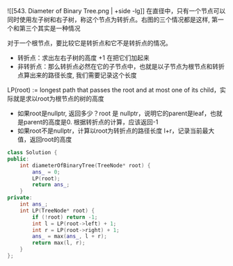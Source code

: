 ![[543. Diameter of Binary Tree.png | +side -lg]]
在直径中，只有一个节点可以同时使用左子树和右子树，称这个节点为转折点。右图的三个情况都是这样, 第一个和第三个其实是一种情况

对于一个根节点，要比较它是转折点和它不是转折点的情况。
- 转折点：求出左右子树的高度 +1 在把它们加起来
- 非转折点：那么转折点必然在它的子节点中，也就是以子节点为根节点和转折点算出来的路径长度, 我们需要记录这个长度

LP(root) := longest path that passes the root and at most one of its child，实际就是求以root为根节点的树的高度
- 如果root是nullptr, 返回多少？root 是 nullptr，说明它的parent是leaf，也就是parent的高度是0. 根据转折点的计算，应该返回-1
- 如果root不是nullptr，计算以root为转折点的路径长度 l+r，记录当前最大值，返回root的高度
```cpp
class Solution {
public:
    int diameterOfBinaryTree(TreeNode* root) {        
        ans_ = 0;
        LP(root);
        return ans_;
    }
private:
    int ans_;
    int LP(TreeNode* root) {
        if (!root) return -1;
        int l = LP(root->left) + 1;
        int r = LP(root->right) + 1;
        ans_ = max(ans_, l + r);
        return max(l, r);
    }
};
```
